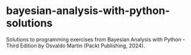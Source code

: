 # bayesian-analysis-with-python-solutions
Solutions to programming exercises from Bayesian Analysis with Python - Third Edition by Osvaldo Martin (Packt Publishing, 2024).

